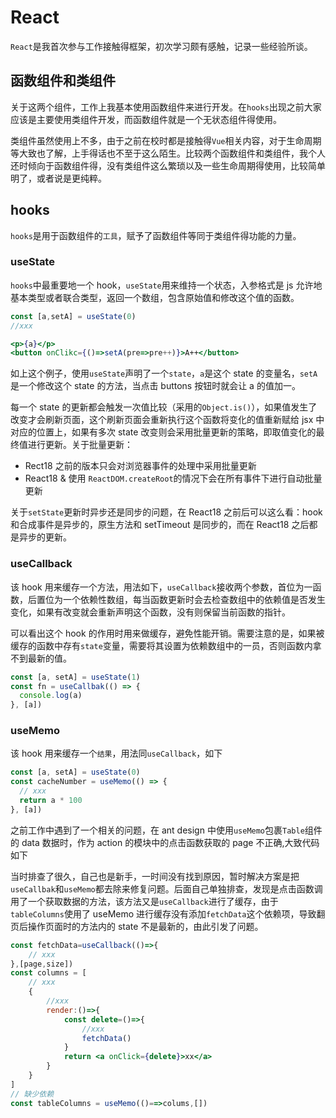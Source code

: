 # React

`React`是我首次参与工作接触得框架，初次学习颇有感触，记录一些经验所谈。

## 函数组件和类组件

关于这两个组件，工作上我基本使用函数组件来进行开发。在`hooks`出现之前大家应该是主要使用类组件开发，而函数组件就是一个无状态组件得使用。

类组件虽然使用上不多，由于之前在校时都是接触得`Vue`相关内容，对于生命周期等大致也了解，上手得话也不至于这么陌生。比较两个函数组件和类组件，我个人还时倾向于函数组件得，没有类组件这么繁琐以及一些生命周期得使用，比较简单明了，或者说是更纯粹。

## hooks

`hooks`是用于函数组件的`工具`，赋予了函数组件等同于类组件得功能的力量。

### useState

`hooks`中最重要地一个 hook，`useState`用来维持一个状态，入参格式是 js 允许地基本类型或者联合类型，返回一个数组，包含原始值和修改这个值的函数。

```jsx
const [a,setA] = useState(0)
//xxx

<p>{a}</p>
<button onClikc={()=>setA(pre=>pre++)}>A++</button>

```

如上这个例子，使用`useState`声明了一个`state`，`a`是这个 state 的变量名，`setA`是一个修改这个 state 的方法，当点击 buttons 按钮时就会让 a 的值加一。

每一个 state 的更新都会触发一次值比较（采用的`Object.is()`），如果值发生了改变才会刷新页面，这个刷新页面会重新执行这个函数将变化的值重新赋给 jsx 中对应的位置上，如果有多次 state 改变则会采用批量更新的策略，即取值变化的最终值进行更新。关于批量更新：

- Rect18 之前的版本只会对浏览器事件的处理中采用批量更新
- React18 & 使用 `ReactDOM.createRoot`的情况下会在所有事件下进行自动批量更新

关于`setState`更新时异步还是同步的问题，在 React18 之前后可以这么看：hook 和合成事件是异步的，原生方法和 setTimeout 是同步的，而在 React18 之后都是异步的更新。

### useCallback

该 hook 用来缓存一个方法，用法如下，`useCallback`接收两个参数，首位为一函数，后置位为一个依赖性数组，每当函数更新时会去检查数组中的依赖值是否发生变化，如果有改变就会重新声明这个函数，没有则保留当前函数的指针。

可以看出这个 hook 的作用时用来做缓存，避免性能开销。需要注意的是，如果被缓存的函数中存有`state`变量，需要将其设置为依赖数组中的一员，否则函数内拿不到最新的值。

```jsx
const [a, setA] = useState(1)
const fn = useCallbak(() => {
  console.log(a)
}, [a])
```

### useMemo

该 hook 用来缓存一个`结果`，用法同`useCallback`，如下

```jsx
const [a, setA] = useState(0)
const cacheNumber = useMemo(() => {
  // xxx
  return a * 100
}, [a])
```

之前工作中遇到了一个相关的问题，在 ant design 中使用`useMemo`包裹`Table`组件的 data 数据时，作为 action 的模块中的点击函数获取的 page 不正确,大致代码如下

当时排查了很久，自己也是新手，一时间没有找到原因，暂时解决方案是把`useCallbak`和`useMemo`都去除来修复问题。后面自己单独排查，发现是点击函数调用了一个获取数据的方法，该方法又是`useCallback`进行了缓存，由于`tableColumns`使用了 useMemo 进行缓存没有添加`fetchData`这个依赖项，导致翻页后操作页面时的方法内的 state 不是最新的，由此引发了问题。

```jsx
const fetchData=useCallback(()=>{
    // xxx
},[page,size])
const columns = [
    // xxx
    {
        //xxx
        render:()=>{
            const delete=()=>{
                //xxx
                fetchData()
            }
            return <a onClick={delete}>xx</a>
        }
    }
]
// 缺少依赖
const tableColumns = useMemo(()==>colums,[])
```
